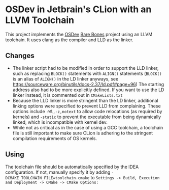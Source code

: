 # OSDev in Jetbrain's CLion with an LLVM Toolchain
This project implements the [OSDev](https://wiki.osdev.org) [Bare Bones](https://wiki.osdev.org/Bare_Bones) project using an LLVM toolchain. It uses clang as the compiler and LLD as the linker.

## Changes
- The linker script had to be modified in order to support the LLD linker, such as replacing  `BLOCK()` statements with `ALIGN()` statements (`BLOCK()` is an alias of `ALIGN()` in the LD linker anyways, see https://sourceware.org/binutils/docs-2.37/ld.pdf#page=96) The starting address also had to be more explicitly defined. If you want to use the LD linker instead, it is commented out in `CMakeLists.txt`
- Because the LLD linker is more stringent than the LD linker, additional linking options were specified to prevent LLD from complaining. These options include `-Wl,-z,notext` to allow code relocations (as required by kernels) and `-static` to prevent the executable from being dynamically linked, which is incompatible with kernel dev.
- While not as critical as in the case of using a GCC toolchain, a toolchain file is still important to make sure CLion is adhering to the stringent compilation requirements of OS kernels.

## Using
The toolchain file should be automatically specified by the IDEA configuration. If not, manually specify it by adding `-DCMAKE_TOOLCHAIN_FILE=toolchain.cmake` to `Settings -> Build, Execution and Deployment -> CMake -> CMake Options:`
